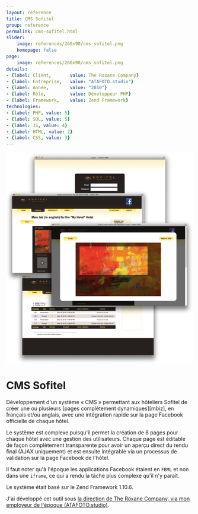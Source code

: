 ```yaml
---
layout: reference
title: CMS Sofitel
group: reference
permalink: cms-sofitel.html
slider:
    image: references/260x90/cms_sofitel.png
    homepage: false
page:
    image: references/260x90/cms_sofitel.png
details:
- {label: Client,       value: The Roxane Company}
- {label: Entreprise,   value: "ATAFOTO.studio"}
- {label: Année,        value: "2010"}
- {label: Rôle,         value: Développeur PHP}
- {label: Framework,    value: Zend Framework}
technologies:
- {label: PHP, value: 5}
- {label: SQL, value: 5}
- {label: JS, value: 4}
- {label: HTML, value: 2}
- {label: CSS, value: 3}
---
```


![Capture d'écran de l'application][main_image]

# CMS Sofitel

Développement d'un système « CMS » permettant aux hôteliers Sofitel de créer une ou plusieurs [pages complètement dynamiques][mbiz], en français et/ou anglais, avec une intégration rapide sur la page Facebook officielle de chaque hôtel.

Le système est complexe puisqu'il permet la création de 6 pages pour chaque hôtel avec une gestion des utilisateurs. Chaque page est éditable de façon complètement transparente pour avoir un aperçu direct du rendu final (AJAX uniquement) et est ensuite intégrable via un processus de validation sur la page Facebook de l'hôtel.

Il faut noter qu'à l'époque les applications Facebook étaient en `FBML` et non dans une `iframe`, ce qui a rendu la tâche plus complexe qu'il n'y paraît.

Le système était basé sur le Zend Framework 1.10.6.

J'ai développé cet outil sous [la direction de The Roxane Company, via mon employeur de l'époque (ATAFOTO.studio)][a-propos].

[main_image]: /images/references/cms_sofitel.png "Capture d'écran de l'application"

[a-propos]: /a-propos.html
